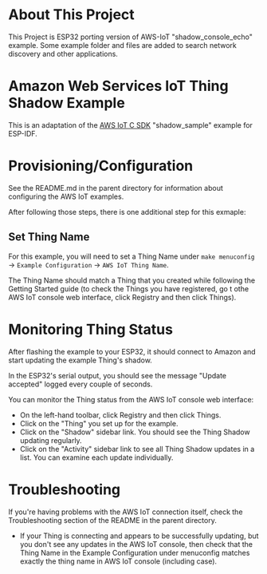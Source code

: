 # About This Project
This Project is ESP32 porting version of AWS-IoT "shadow_console_echo" example.
Some example folder and files are added to search network discovery and other applications.

# Amazon Web Services IoT Thing Shadow Example

This is an adaptation of the [AWS IoT C SDK](https://github.com/aws/aws-iot-device-sdk-embedded-C) "shadow_sample" example for ESP-IDF.

# Provisioning/Configuration

See the README.md in the parent directory for information about configuring the AWS IoT examples.

After following those steps, there is one additional step for this exmaple:

## Set Thing Name

For this example, you will need to set a Thing Name under `make menuconfig` -> `Example Configuration` -> `AWS IoT Thing Name`.

The Thing Name should match a Thing that you created while following the Getting Started guide (to check the Things you have registered, go t othe AWS IoT console web interface, click Registry and then click Things).

# Monitoring Thing Status

After flashing the example to your ESP32, it should connect to Amazon and start updating the example Thing's shadow.

In the ESP32's serial output, you should see the message "Update accepted" logged every couple of seconds.

You can monitor the Thing status from the AWS IoT console web interface:

* On the left-hand toolbar, click Registry and then click Things.
* Click on the "Thing" you set up for the example.
* Click on the "Shadow" sidebar link. You should see the Thing Shadow updating regularly.
* Click on the "Activity" sidebar link to see all Thing Shadow updates in a list. You can examine each update individually.

# Troubleshooting

If you're having problems with the AWS IoT connection itself, check the Troubleshooting section of the README in the parent directory.

* If your Thing is connecting and appears to be successfully updating, but you don't see any updates in the AWS IoT console, then check that the Thing Name in the Example Configuration under menuconfig matches exactly the thing name in AWS IoT console (including case).
